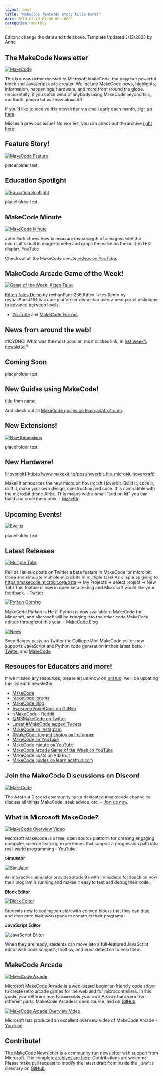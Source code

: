 ```yaml
---
layout: post
title: "MakeCode featured story title here!"
date: 2019-02-10 07:00:00 -0800
categories: monthly
---
```

Editors: change the date and title above. Template Updated 2/12/2020 by Anne

## The MakeCode Newsletter

[![MakeCode](/assets/08142019/hero.png)](https://www.makecode.com)

This is a newsletter devoted to Microsoft MakeCode, the easy but powerful block and Javascript code creator. We include MakeCode news, highlights, information, happenings, hardware, and more from around the globe. (Incidentally, if you catch wind of anybody using MakeCode beyond this, our Earth, please let us know about it!)

If you'd like to receive this newsletter via email early each month, [sign up here](https://www.adafruitdaily.com/).

Missed a previous issue? No worries, you can check out the archive [right here](http://makecode.adafruitdaily.com/)!

## Feature Story!

[![MakeCode Feature](/assets/0mdd2020/feature.jpg)](https://www.makecode.com)

placeholder text.

## Education Spotlight

[![Education Spotlight](/assets/0mdd2020/education.jpg)](https://www.makecode.com)

placeholder text.

## MakeCode Minute

[![MakeCode Minute](/assets/03102020/makecode_minute.jpg)](https://youtu.be/hBszph8OG_E)

John Park shows how to measure the strength of a magnet with the micro:bit's built in magnetometer and graph the value on the built-in LED display. [YouTube](https://youtu.be/hBszph8OG_E)

Check out all the MakeCode minute [videos on YouTube](https://www.youtube.com/playlist?list=PLjF7R1fz_OOU5gFO10qxLlbtN0YzZTyvk).

## MakeCode Arcade Game of the Week!

[![Game of the Week: Kitten Tales](/assets/03102020/kitten_tales.jpg)](https://forum.makecode.com/t/kitten-tales-demo/1173)

[Kitten Tales Demo](https://forum.makecode.com/t/introducing-pong/1131) by reyhanPanci256 Kitten Tales Demo by reyhanPanci256 is a cute platformer demo that uses a neat portal technique to advance between levels.
 - [YouTube](https://www.youtube.com/watch?v=jikKVVjx4YQ&list=PLjF7R1fz_OOUpC_QY_Y5CmPKm-a5Cg4Qo&index=1) and [MakeCode Forums](https://forum.makecode.com/t/kitten-tales-demo/1173).

## News from around the web!




#ICYDNCI What was the most popular, most clicked link, in [last week's newsletter](https://link)?

## Coming Soon

placeholder text.

## New Guides using MakeCode!

[title](url) from [name](url).

And check out all [MakeCode guides on learn.adafruit.com](https://learn.adafruit.com/search?q=makecode).

## New Extensions!

[![New Extensions](/assets/0mdd2020/extension.jpg)](https://www.makecode.com)

placeholder text.

## New Hardware!

[!Hover:bit](/assets/03102020/03202020hoverbit.jpg)](https://www.makekit.no/post/hoverbit_the_microbit_hovercraft)

MakeKit announces the new micro:bit hovercraft Hoverbit. Build it, code it, drift it, make your own design, construction and code. 
It is compatible with the micro:bit drone Airbit. This means with a small "add on kit" you can build and code them both. - [MakeKit](https://www.makekit.no/post/hoverbit_the_microbit_hovercraft)

## Upcoming Events!

[![Events](/assets/0mdd2020/event.jpg)](https://www.makecode.com)

placeholder text.

## Latest Releases

[![Multiple Tabs](/assets/03102020/03102020multiwin.gif)](https://twitter.com/pelikhan/status/1227120400041009153)

Peli de Halleux posts on Twitter a beta feature in MakeCode for micro:bit. Code and simulate multiple micro:bits in multiple tabs! As simple as going to https://makecode.microbit.org/beta -> My Projects -> select project -> New Tab! This feature is now in open beta testing and Microsoft would like your feedback. - [Twitter](https://twitter.com/pelikhan/status/1227120400041009153)

[![Python Coming](/assets/03102020/03102020python.gif)](https://makecode.com/blog/minecraft/python-release)

MakeCode Python is Here! Python is now available in MakeCode for Minecraft, and Microsoft will be bringing it to the other code MakeCode editors throughout this year. - [MakeCode Blog](https://makecode.com/blog/minecraft/python-release)

[![News](/assets/03102020/03102020calliope.jpg)](https://twitter.com/hansamann/status/1231119440336605184)

Sven Haiges posts on Twitter the Calliope Mini MakeCode editor now supports JavaScript and Python code generation in their latest beta. -[Twitter](https://twitter.com/hansamann/status/1231119440336605184) and [MakeCode](https://makecode.calliope.cc/beta#editor)

## Resouces for Educators and more!

If we missed any resources, please let us know on [GitHub](https://github.com/adafruit/makecode-newsletter/issues), we’ll be updating this list each newsletter.

* [MakeCode](https://www.microsoft.com/en-us/makecode/)
* [MakeCode forums](https://forum.makecode.com/)
* [MakeCode Blog](https://makecode.com/blog)
* [Awesome MakeCode on GitHub](https://github.com/adafruit/awesome-makecode/blob/master/README.md)
* [r/MakeCode - Reddit](https://www.reddit.com/r/MakeCode/)
* [@MSMakeCode on Twitter](https://twitter.com/MSMakeCode)
* [Latest #MakeCode tagged Tweets](https://twitter.com/search?q=%23makecode&src=typed_query&f=live)
* [MakeCode on Instagram](https://www.instagram.com/makecode/)
* [#MakeCode tagged photos on Instagram](https://www.instagram.com/explore/tags/makecode/)
* [MakeCode on YouTube](https://www.youtube.com/channel/UCye7YlvFUUQ1dSy0WZZ1T_Q)
* [MakeCode minute on YouTube](https://www.youtube.com/playlist?list=PLjF7R1fz_OOU5gFO10qxLlbtN0YzZTyvk)
* [MakeCode Arcade Game of the Week on YouTube](https://www.youtube.com/playlist?list=PLjF7R1fz_OOUpC_QY_Y5CmPKm-a5Cg4Qo)
* [MakeCode posts on Adafruit](https://blog.adafruit.com/category/makecode/)
* [MakeCode guides on learn.adafruit.com](https://learn.adafruit.com/search?q=makecode)

## Join the MakeCode Discussions on Discord

[![MakeCode](/assets/02112020/makecodediscord.png)](https://discord.gg/XPa7R6)

The Adafruit Discord community has a dedicated #makecode channel to discuss all things MakeCode, seek advice, etc. - [Join us now](https://discord.gg/XPa7R6).

## What is Microsoft MakeCode?

[![MakeCode Overview Video](/assets/02112020/02112020makecode.jpg)](https://www.youtube.com/watch?v=ZegjmbyBUs8)

Microsoft MakeCode is a free, open source platform for creating engaging computer science learning experiences that support a progression path into real-world programming - [YouTube](https://www.youtube.com/watch?v=ZegjmbyBUs8).

**Simulator**

[![Simulator](/assets/08142019/81419sim.jpg)](https://www.microsoft.com/en-us/makecode/about)

An interactive simulator provides students with immediate feedback on how their program is running and makes it easy to test and debug their code.

**Block Editor**

[![Block Editor](/assets/08142019/81419block.jpg)](https://www.microsoft.com/en-us/makecode/about)

Students new to coding can start with colored blocks that they can drag and drop onto their workspace to construct their programs.

**JavaScript Editor**

[![JavaScript Editor](/assets/08142019/81419jsed.jpg)](https://www.microsoft.com/en-us/makecode/about)

When they are ready, students can move into a full-featured JavaScript editor with code snippets, tooltips, and error detection to help them.

## MakeCode Arcade

[![MakeCode Arcade](/assets/08142019/arcade.png)](https://arcade.makecode.com/)

Microsoft MakeCode Arcade is a web-based beginner-friendly code editor to create retro arcade games for the web and for microcontrollers. In this guide, you will learn how to assemble your own Arcade hardware from different parts. MakeCode Arcade is open source, and on [GitHub](https://github.com/microsoft/pxt-arcade).

[![MakeCode Arcade Overview Video](/assets/02112020/02112020makecode-arcade.jpg)](https://www.youtube.com/watch?v=UCq1VUIqpHI)

Microsoft has produced an excellent overview video of MakeCode Arcade - [YouTube](https://www.youtube.com/watch?v=UCq1VUIqpHI).

## Contribute!

The MakeCode Newsletter is a community-run newsletter with support from Microsoft. The complete [archives are here](https://www.adafruitdaily.com/category/makecode/). Contributions are welcome! Please make pull request to modify the latest draft from inside the `_drafts` directory on [GitHub](https://github.com/adafruit/makecode-newsletter/tree/master/_drafts).

